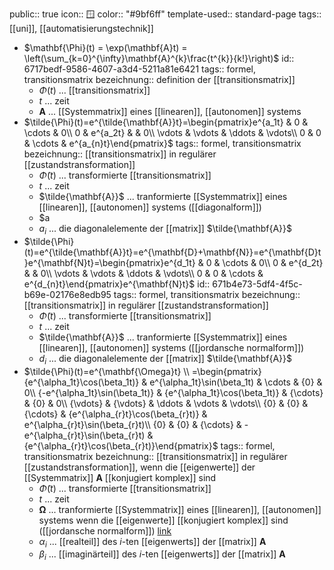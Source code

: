 public:: true
icon:: 🪟
color:: "#9bf6ff"
template-used:: standard-page
tags:: [[uni]], [[automatisierungstechnik]]

- $\mathbf{\Phi}(t) = \exp(\mathbf{A}t) = \left(\sum_{k=0}^{\infty}\mathbf{A}^{k}\frac{t^{k}}{k!}\right)$
  id:: 6717bedf-9586-4607-a3d4-5211a81e6421
  tags:: formel, transitionsmatrix
  bezeichnung:: definition der [[transitionsmatrix]]
	- $\Phi(t)$ ... [[transitionsmatrix]]
	- $t$ ... zeit
	- $\mathbf{A}$ ... [[Systemmatrix]] eines [[linearen]], [[autonomen]] systems
- $\tilde{\Phi}(t)=e^{\tilde{\mathbf{A}}t}=\begin{pmatrix}e^{a_1t} & 0 & \cdots & 0\\ 0 & e^{a_2t} &  & 0\\ \vdots & \vdots & \ddots & \vdots\\ 0 & 0 & \cdots & e^{a_{n}t}\end{pmatrix}$
  tags:: formel, transitionsmatrix
  bezeichnung:: [[transitionsmatrix]] in regulärer [[zustandstransformation]]
	- $\tilde{\Phi}(t)$ ... transformierte [[transitionsmatrix]]
	- $t$ ... zeit
	- $\tilde{\mathbf{A}}$ ... tranformierte [[Systemmatrix]] eines [[linearen]], [[autonomen]] systems ([[diagonalform]])
	- $a
	- $a_{i}$ ... die diagonalelemente der [[matrix]] $\tilde{\mathbf{A}}$
- $\tilde{\Phi}(t)=e^{\tilde{\mathbf{A}}t}=e^{\mathbf{D}+\mathbf{N}}=e^{\mathbf{D}t}e^{\mathbf{N}t}=\begin{pmatrix}e^{d_1t} & 0 & \cdots & 0\\ 0 & e^{d_2t} &  & 0\\ \vdots & \vdots & \ddots & \vdots\\ 0 & 0 & \cdots & e^{d_{n}t}\end{pmatrix}e^{\mathbf{N}t}$
  id:: 671b4e73-5df4-4f5c-b69e-02176e8edb95
  tags:: formel, transitionsmatrix
  bezeichnung:: [[transitionsmatrix]] in regulärer [[zustandstransformation]]
	- $\tilde{\Phi}(t)$ ... transformierte [[transitionsmatrix]]
	- $t$ ... zeit
	- $\tilde{\mathbf{A}}$ ... tranformierte [[Systemmatrix]] eines [[linearen]], [[autonomen]] systems ([[jordansche normalform]])
	- $d_{i}$ ... die diagonalelemente der [[matrix]] $\tilde{\mathbf{A}}$
- $\tilde{\Phi}(t)=e^{\mathbf{\Omega}t} \\ =\begin{pmatrix}{e^{\alpha_1t}\cos(\beta_1t)} & e^{\alpha_1t}\sin(\beta_1t) & \cdots & {0} & 0\\ {-e^{\alpha_1t}\sin(\beta_1t)} & {e^{\alpha_1t}\cos(\beta_1t)} & {\cdots} & {0} & 0\\ {\vdots} & {\vdots} & \ddots & \vdots & \vdots\\ {0} & {0} & {\cdots} & {e^{\alpha_{r}t}\cos(\beta_{r}t)} & e^{\alpha_{r}t}\sin(\beta_{r}t)\\ {0} & {0} & {\cdots} & -e^{\alpha_{r}t}\sin(\beta_{r}t) & {e^{\alpha_{r}t}\cos(\beta_{r}t)}\end{pmatrix}$
  tags:: formel, transitionsmatrix
  bezeichnung:: [[transitionsmatrix]] in regulärer [[zustandstransformation]], wenn die [[eigenwerte]] der [[Systemmatrix]] $\mathbf{A}$ [[konjugiert komplex]] sind
	- $\tilde{\Phi}(t)$ ... transformierte [[transitionsmatrix]]
	- $t$ ... zeit
	- ${\mathbf{\Omega}}$ ... tranformierte [[Systemmatrix]] eines [[linearen]], [[autonomen]] systems wenn die [[eigenwerte]] [[konjugiert komplex]] sind ([[jordansche normalform]]) [link](((672106f0-bdcd-4f36-bc24-36f6986eb183)))
	- $\alpha_{i}$ ... [[realteil]] des $i$-ten [[eigenwerts]] der [[matrix]] ${\mathbf{A}}$
	- $\beta_{i}$ ... [[imaginärteil]] des $i$-ten [[eigenwerts]] der [[matrix]] ${\mathbf{A}}$